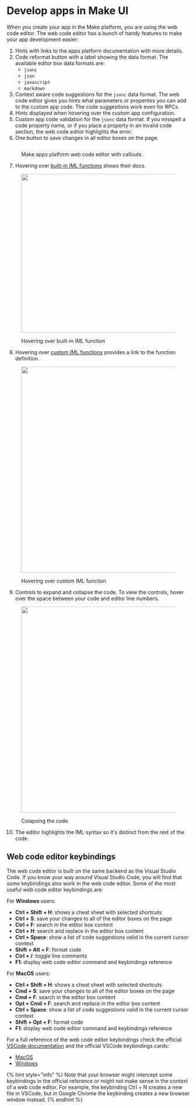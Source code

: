 # Develop apps in Make UI

When you create your app in the Make platform, you are using the web code editor. The web code editor has a bunch of handy features to make your app development easier:

1. Hints with links to the apps platform documentation with more details.
2. Code reformat button with a label showing the data format. The available editor box data formats are:
   * `jsonc`
   * `json`
   * `javascript`
   * `markdown`
3. Context aware code suggestions for the `jsonc` data format. The web code editor gives you hints what parameters or properties you can add to the custom app code. The code suggestions work even for RPCs.
4. Hints displayed when hovering over the custom app configuration.
5. Custom app code validation for the `jsonc` data format. If you misspell a code property name, or if you place a property in an invalid code section, the web code editor highlights the error.
6. One button to save changes in all editor boxes on the page.

<figure><img src="../.gitbook/assets/web-editor-final.png" alt=""><figcaption><p>Make apps platform web code editor with callouts.</p></figcaption></figure>

7. Hovering over [built-in IML functions](https://docs.integromat.com/apps/app-components/iml#built-in-iml-functions) shows their docs.

<figure><img src="../.gitbook/assets/Screenshot 2024-05-24 at 10.53.46.png" alt="" width="434"><figcaption><p>Hovering over built-in IML function</p></figcaption></figure>

8. Hovering over [custom IML functions](https://docs.integromat.com/apps/app-structure/iml-functions) provides a link to the function definition.

<figure><img src="../.gitbook/assets/Screenshot 2024-05-24 at 10.56.14.png" alt="" width="563"><figcaption><p>Hovering over custom IML function</p></figcaption></figure>

9. Controls to expand and collapse the code. To view the controls, hover over the space between your code and editor line numbers.

<figure><img src="../.gitbook/assets/Screenshot 2024-05-24 at 10.58.17.png" alt="" width="563"><figcaption><p>Colapsing the code</p></figcaption></figure>

10. The editor highlights the IML syntax so it's distinct from the rest of the code.

## Web code editor keybindings

The web code editor is built on the same backend as the Visual Studio Code. If you know your way around Visual Studio Code, you will find that some keybindings also work in the web code editor. Some of the most useful web code editor keybindings are:

For **Windows** users:

* **Ctrl + Shift + H**: shows a cheat sheet with selected shortcuts
* **Ctrl + S**: save your changes to all of the editor boxes on the page
* **Ctrl + F**: search in the editor box content
* **Ctrl + H**: search and replace in the editor box content
* **Ctrl + Space**: show a list of code suggestions valid in the current cursor context
* **Shift + Alt + F**: format code
* **Ctrl + /**: toggle line comments
* **F1**: display web code editor command and keybindings reference

For **MacOS** users:

* **Ctrl + Shift + H**: shows a cheat sheet with selected shortcuts
* **Cmd + S**: save your changes to all of the editor boxes on the page
* **Cmd + F**: search in the editor box content
* **Opt + Cmd + F**: search and replace in the editor box content
* **Ctrl + Space**: show a list of code suggestions valid in the current cursor context
* **Shift + Opt + F**: format code
* **F1**: display web code editor command and keybindings reference

For a full reference of the web code editor keybindings check the official [VSCode documentation](https://code.visualstudio.com/docs/getstarted/keybindings#\_keyboard-shortcuts-reference) and the official VSCode keybindings cards:

* [MacOS](https://code.visualstudio.com/shortcuts/keyboard-shortcuts-macos.pdf)
* [Windows](https://code.visualstudio.com/shortcuts/keyboard-shortcuts-windows.pdf)

{% hint style="info" %}
Note that your browser might intercept some keybindings in the official reference or might not make sense in the context of a web code editor. For example, the keybinding Ctrl + N creates a new file in VSCode, but in Google Chrome the keybinding creates a new browser window instead.
{% endhint %}
